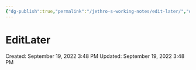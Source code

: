 ```yaml
---
{"dg-publish":true,"permalink":"/jethro-s-working-notes/edit-later/","dgPassFrontmatter":true}
---
```



# EditLater

Created: September 19, 2022 3:48 PM
Updated: September 19, 2022 3:48 PM